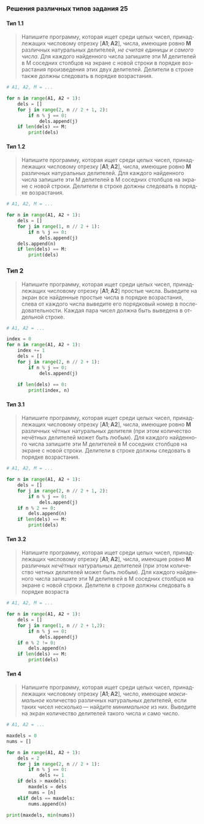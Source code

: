 ### Решения различных типов задания 25
#### Тип 1.1
> На­пи­ши­те про­грам­му, ко­то­рая ищет среди целых чисел, при­над­ле­жа­щих чис­ло­во­му от­рез­ку [**A1**; **A2**], числа, име­ю­щие ровно **M** раз­лич­ных на­ту­раль­ных де­ли­те­лей, *не счи­тая еди­ни­цы и са­мо­го числа*. Для каж­до­го най­ден­но­го числа за­пи­ши­те эти M де­ли­те­лей в M со­сед­них столб­цов на экра­не с новой стро­ки в по­ряд­ке воз­рас­та­ния про­из­ве­де­ния этих двух де­ли­те­лей. Де­ли­те­ли в стро­ке также долж­ны сле­до­вать в по­ряд­ке воз­рас­та­ния.

```python
# A1, A2, M = ...

for n in range(A1, A2 + 1):
	dels = []
	for j in range(2, n // 2 + 1, 2):
		if n % j == 0:
			dels.append(j)
	if len(dels) == M:
		print(dels)
```

#### Тип 1.2
> На­пи­ши­те про­грам­му, ко­то­рая ищет среди целых чисел, при­над­ле­жа­щих чис­ло­во­му от­рез­ку [**A1**; **A2**], числа, име­ю­щие ровно **M** раз­лич­ных на­ту­раль­ных де­ли­те­лей. Для каж­до­го най­ден­но­го числа за­пи­ши­те эти M де­ли­те­лей в M со­сед­них столб­цов на экра­не с новой стро­ки. Де­ли­те­ли в стро­ке долж­ны сле­до­вать в по­ряд­ке воз­рас­та­ния.
```python
# A1, A2, M = ...

for n in range(A1, A2 + 1):
	dels = []
	for j in range(1, n // 2 + 1):
		if n % j == 0:
			dels.append(j)
	dels.append(n)
	if len(dels) == M:
		print(dels)
```

### Тип 2
> На­пи­ши­те про­грам­му, ко­то­рая ищет среди целых чисел, при­над­ле­жа­щих чис­ло­во­му от­рез­ку [**A1**; **A2**] про­стые числа. Вы­ве­ди­те на экран все най­ден­ные про­стые числа в по­ряд­ке воз­рас­та­ния, слева от каж­до­го числа вы­ве­ди­те его по­ряд­ко­вый номер в по­сле­до­ва­тель­но­сти. Каж­дая пара чисел долж­на быть вы­ве­де­на в от­дель­ной стро­ке.

```python
# A1, A2 = ...

index = 0
for n in range(A1, A2 + 1):
	index += 1
	dels = []
	for j in range(2, n // 2 + 1):
		if n % j == 0:
			dels.append(j)
	
	if len(dels) == 0:
		print(index, n)
```

#### Тип 3.1
> На­пи­ши­те про­грам­му, ко­то­рая ищет среди целых чисел, при­над­ле­жа­щих чис­ло­во­му от­рез­ку [**A1**; **A2**], числа, име­ю­щие ровно **M** раз­лич­ных *чётных* на­ту­раль­ных де­ли­те­ля (при этом ко­ли­че­ство нечётных де­ли­те­лей может быть любым). Для каж­до­го най­ден­но­го числа за­пи­ши­те эти M де­ли­те­лей в M со­сед­них столб­цов на экра­не с новой стро­ки. Де­ли­те­ли в стро­ке долж­ны сле­до­вать в по­ряд­ке воз­рас­та­ния.
```python
# A1, A2, M = ...

for n in range(A1, A2 + 1):
	dels = []
	for j in range(2, n // 2 + 1, 2):
		if n % j == 0:
			dels.append(j)
	if n % 2 == 0:
		dels.append(n)
	if len(dels) == M:
		print(dels)
```

#### Тип 3.2
> На­пи­ши­те про­грам­му, ко­то­рая ищет среди целых чисел, при­над­ле­жа­щих чис­ло­во­му от­рез­ку [**A1**; **A2**], числа, име­ю­щие ровно **M** раз­лич­ных *нечётных* на­ту­раль­ных де­ли­те­лей (при этом ко­ли­че­ство чет­ных де­ли­те­лей может быть любым). Для каж­до­го най­ден­но­го числа за­пи­ши­те эти M де­ли­те­лей в M со­сед­них столб­цов на экра­не с новой стро­ки. Де­ли­те­ли в стро­ке долж­ны сле­до­вать в по­ряд­ке воз­рас­та­

```python
# A1, A2, M = ...

for n in range(A1, A2 + 1):
	dels = []
	for j in range(1, n // 2 + 1,2):
		if n % j == 0:
			dels.append(j)
	if n % 2 != 0:
		dels.append(n)
	if len(dels) == M:
		print(dels)
```

#### Тип 4
> На­пи­ши­те про­грам­му, ко­то­рая ищет среди целых чисел, при­над­ле­жа­щих чис­ло­во­му от­рез­ку [**A1**; **A2**], число, име­ю­щее *мак­си­маль­ное* ко­ли­че­ство раз­лич­ных на­ту­раль­ных де­ли­те­лей, если таких чисел не­сколь­ко — най­ди­те *ми­ни­маль­ное* из них. Вы­ве­ди­те на экран ко­ли­че­ство де­ли­те­лей та­ко­го числа и само число.

```python
# A1, A2 = ...

maxdels = 0
nums = []

for n in range(A1, A2 + 1):
	dels = 2
	for j in range(2, n // 2 + 1):
		if n % j == 0:
			dels += 1
	if dels > maxdels:
		maxdels = dels
		nums = [n]
	elif dels == maxdels:
		nums.append(n)

print(maxdels, min(nums))

```
